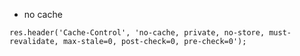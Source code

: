 


* no cache


```
res.header('Cache-Control', 'no-cache, private, no-store, must-revalidate, max-stale=0, post-check=0, pre-check=0');
```